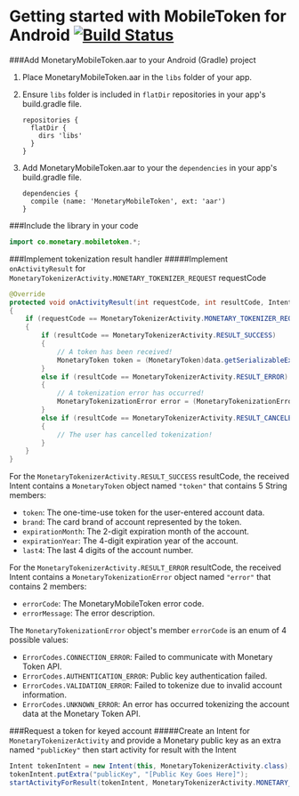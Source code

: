 # Getting started with MobileToken for Android [![Build Status](https://travis-ci.org/Mntry/MobileToken-Android.svg?branch=master)](https://travis-ci.org/Mntry/MobileToken-Android)

###Add MonetaryMobileToken.aar to your Android (Gradle) project
1. Place MonetaryMobileToken.aar in the `libs` folder of your app.
2. Ensure `libs` folder is included in `flatDir` repositories in your app's build.gradle file.

    ```
    repositories {
      flatDir {
        dirs 'libs'
      }
    }
    ```

3. Add MonetaryMobileToken.aar to your the `dependencies` in your app's build.gradle file.

    ```
    dependencies {
      compile (name: 'MonetaryMobileToken', ext: 'aar')
    }
    ```

###Include the library in your code
```java
import co.monetary.mobiletoken.*;
```

###Implement tokenization result handler
#####Implement `onActivityResult` for `MonetaryTokenizerActivity.MONETARY_TOKENIZER_REQUEST` requestCode
```java
@Override
protected void onActivityResult(int requestCode, int resultCode, Intent data)
{
    if (requestCode == MonetaryTokenizerActivity.MONETARY_TOKENIZER_REQUEST)
    {
        if (resultCode == MonetaryTokenizerActivity.RESULT_SUCCESS)
        {
            // A token has been received!
            MonetaryToken token = (MonetaryToken)data.getSerializableExtra("token");
        }
        else if (resultCode == MonetaryTokenizerActivity.RESULT_ERROR)
        {
            // A tokenization error has occurred!
            MonetaryTokenizationError error = (MonetaryTokenizationError)data.getSerializableExtra("error");
        }
        else if (resultCode == MonetaryTokenizerActivity.RESULT_CANCELED)
        {
            // The user has cancelled tokenization!
        }
    }
}
```

For the `MonetaryTokenizerActivity.RESULT_SUCCESS` resultCode, the received Intent contains a `MonetaryToken` object named `"token"` that contains 5 String members:  
* `token`: The one-time-use token for the user-entered account data.
* `brand`: The card brand of account represented by the token.
* `expirationMonth`: The 2-digit expiration month of the account.
* `expirationYear`: The 4-digit expiration year of the account.
* `last4`: The last 4 digits of the account number.

For the `MonetaryTokenizerActivity.RESULT_ERROR` resultCode, the received Intent contains a `MonetaryTokenizationError` object named `"error"` that contains 2 members:  
* `errorCode`: The MonetaryMobileToken error code.
* `errorMessage`: The error description.

The `MonetaryTokenizationError` object's member `errorCode` is an enum of 4 possible values:
* `ErrorCodes.CONNECTION_ERROR`: Failed to communicate with Monetary Token API.
* `ErrorCodes.AUTHENTICATION_ERROR`: Public key authentication failed.
* `ErrorCodes.VALIDATION_ERROR`: Failed to tokenize due to invalid account information.
* `ErrorCodes.UNKNOWN_ERROR`: An error has occurred tokenizing the account data at the Monetary Token API.

###Request a token for keyed account
#####Create an Intent for `MonetaryTokenizerActivity` and provide a Monetary public key as an extra named `"publicKey"` then start activity for result with the Intent
```java
Intent tokenIntent = new Intent(this, MonetaryTokenizerActivity.class);
tokenIntent.putExtra("publicKey", "[Public Key Goes Here]");
startActivityForResult(tokenIntent, MonetaryTokenizerActivity.MONETARY_TOKENIZER_REQUEST);
```
